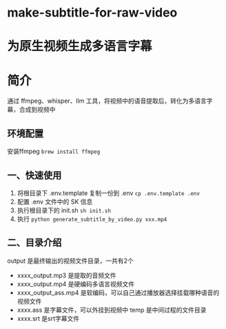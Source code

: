 # make-subtitle-for-raw-video

# 为原生视频生成多语言字幕

# 简介
通过 ffmpeg、whisper、llm 工具，将视频中的语音提取后，转化为多语言字幕，合成到视频中

## 环境配置
安装ffmpeg
`brew install ffmpeg`

## 一、快速使用
1. 将根目录下 .env.template 复制一份到 .env
`cp .env.template .env`
2. 配置 .env 文件中的 SK 信息
3. 执行根目录下的 init.sh
`sh init.sh`
4. 执行 `python generate_subtitle_by_video.py xxx.mp4`

## 二、目录介绍
output 是最终输出的视频文件目录，一共有2个
- xxxx_output.mp3 是提取的音频文件
- xxxx_output.mp4 是硬编码多语言视频文件
- xxxx_output_ass.mp4 是软编码，可以自己通过播放器选择挂载哪种语音的视频文件
- xxxx.ass 是字幕文件，可以外挂到视频中
temp 是中间过程的文件目录
- xxxx.srt 是srt字幕文件